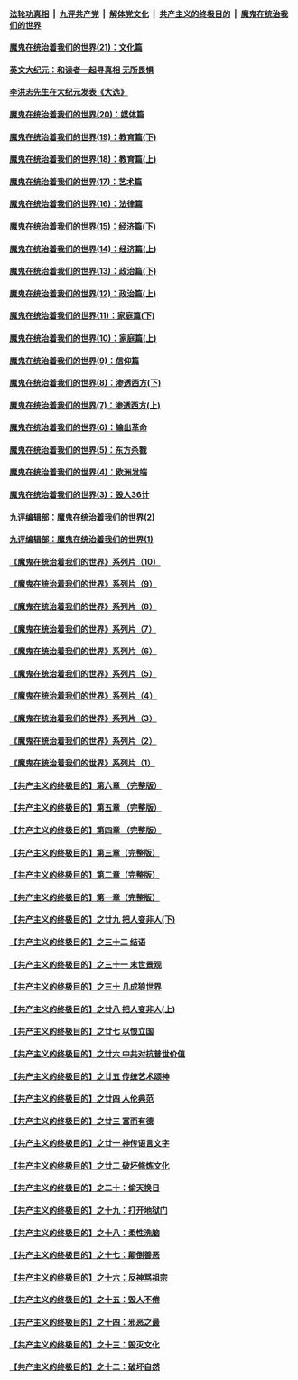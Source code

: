 ####  [法轮功真相](../../../../basic/blob/master/README.md?t=01242231) &nbsp;|&nbsp; [九评共产党](../../../../9ping.md/blob/master/README.md?t=01242231) &nbsp;|&nbsp; [解体党文化](../../../../jtdwh.md/blob/master/README.md?t=01242231)  &nbsp;|&nbsp; [共产主义的终极目的](../../../../gczydzjmd.md/blob/master/README.md?t=01242231) &nbsp;|&nbsp; [魔鬼在统治我们的世界](../../../../mgztzwmdsj.md/blob/master/README.md?t=01242231) 

#### [魔鬼在统治着我们的世界(21)：文化篇](../pages/nsc422/n10597706.md?t=01242231) 

#### [英文大纪元：和读者一起寻真相 无所畏惧](../pages/nsc422/n12542027.md?t=01242231) 

#### [李洪志先生在大纪元发表《大选》](../pages/nsc422/n12534746.md?t=01242231) 

#### [魔鬼在统治着我们的世界(20)：媒体篇](../pages/nsc422/n10586579.md?t=01242231) 

#### [魔鬼在统治着我们的世界(19)：教育篇(下)](../pages/nsc422/n10564808.md?t=01242231) 

#### [魔鬼在统治着我们的世界(18)：教育篇(上)](../pages/nsc422/n10526970.md?t=01242231) 

#### [魔鬼在统治着我们的世界(17)：艺术篇](../pages/nsc422/n10499093.md?t=01242231) 

#### [魔鬼在统治着我们的世界(16)：法律篇](../pages/nsc422/n10485969.md?t=01242231) 

#### [魔鬼在统治着我们的世界(15)：经济篇(下)](../pages/nsc422/n10469975.md?t=01242231) 

#### [魔鬼在统治着我们的世界(14)：经济篇(上)](../pages/nsc422/n10457370.md?t=01242231) 

#### [魔鬼在统治着我们的世界(13)：政治篇(下)](../pages/nsc422/n10448270.md?t=01242231) 

#### [魔鬼在统治着我们的世界(12)：政治篇(上)](../pages/nsc422/n10444576.md?t=01242231) 

#### [魔鬼在统治着我们的世界(11)：家庭篇(下)](../pages/nsc422/n10440961.md?t=01242231) 

#### [魔鬼在统治着我们的世界(10)：家庭篇(上)](../pages/nsc422/n10435448.md?t=01242231) 

#### [魔鬼在统治着我们的世界(9)：信仰篇](../pages/nsc422/n10432159.md?t=01242231) 

#### [魔鬼在统治着我们的世界(8)：渗透西方(下)](../pages/nsc422/n10429603.md?t=01242231) 

#### [魔鬼在统治着我们的世界(7)：渗透西方(上)](../pages/nsc422/n10426013.md?t=01242231) 

#### [魔鬼在统治着我们的世界(6)：输出革命](../pages/nsc422/n10421536.md?t=01242231) 

#### [魔鬼在统治着我们的世界(5)：东方杀戮](../pages/nsc422/n10417707.md?t=01242231) 

#### [魔鬼在统治着我们的世界(4)：欧洲发端](../pages/nsc422/n10414890.md?t=01242231) 

#### [魔鬼在统治着我们的世界(3)：毁人36计](../pages/nsc422/n10411583.md?t=01242231) 

#### [九评编辑部：魔鬼在统治着我们的世界(2)](../pages/nsc422/n10410036.md?t=01242231) 

#### [九评编辑部：魔鬼在统治着我们的世界(1)](../pages/nsc422/n10406825.md?t=01242231) 

#### [《魔鬼在统治着我们的世界》系列片（10）](../pages/nsc422/n12292670.md?t=01242231) 

#### [《魔鬼在统治着我们的世界》系列片（9）](../pages/nsc422/n12290859.md?t=01242231) 

#### [《魔鬼在统治着我们的世界》系列片（8）](../pages/nsc422/n12287445.md?t=01242231) 

#### [《魔鬼在统治着我们的世界》系列片（7）](../pages/nsc422/n12283425.md?t=01242231) 

#### [《魔鬼在统治着我们的世界》系列片（6）](../pages/nsc422/n12282314.md?t=01242231) 

#### [《魔鬼在统治着我们的世界》系列片（5）](../pages/nsc422/n12281419.md?t=01242231) 

#### [《魔鬼在统治着我们的世界》系列片（4）](../pages/nsc422/n12274024.md?t=01242231) 

#### [《魔鬼在统治着我们的世界》系列片（3）](../pages/nsc422/n12271322.md?t=01242231) 

#### [《魔鬼在统治着我们的世界》系列片（2）](../pages/nsc422/n12269049.md?t=01242231) 

#### [《魔鬼在统治着我们的世界》系列片（1）](../pages/nsc422/n12267575.md?t=01242231) 

#### [【共产主义的终极目的】第六章 （完整版）](../pages/nsc422/n11428913.md?t=01242231) 

#### [【共产主义的终极目的】第五章 （完整版）](../pages/nsc422/n11428912.md?t=01242231) 

#### [【共产主义的终极目的】第四章 （完整版）](../pages/nsc422/n11428907.md?t=01242231) 

#### [【共产主义的终极目的】第三章（完整版）](../pages/nsc422/n11428848.md?t=01242231) 

#### [【共产主义的终极目的】第二章（完整版）](../pages/nsc422/n11428831.md?t=01242231) 

#### [【共产主义的终极目的】第一章（完整版）](../pages/nsc422/n11417651.md?t=01242231) 

#### [【共产主义的终极目的】之廿九 把人变非人(下)](../pages/nsc422/n11344140.md?t=01242231) 

#### [【共产主义的终极目的】之三十二 结语](../pages/nsc422/n11360535.md?t=01242231) 

#### [【共产主义的终极目的】之三十一 末世景观](../pages/nsc422/n11351129.md?t=01242231) 

#### [【共产主义的终极目的】之三十 几成狼世界](../pages/nsc422/n11348280.md?t=01242231) 

#### [【共产主义的终极目的】之廿八 把人变非人(上)](../pages/nsc422/n11340492.md?t=01242231) 

#### [【共产主义的终极目的】之廿七 以恨立国](../pages/nsc422/n11336944.md?t=01242231) 

#### [【共产主义的终极目的】之廿六 中共对抗普世价值](../pages/nsc422/n11324785.md?t=01242231) 

#### [【共产主义的终极目的】之廿五 传统艺术颂神](../pages/nsc422/n11296396.md?t=01242231) 

#### [【共产主义的终极目的】之廿四 人伦典范](../pages/nsc422/n11296397.md?t=01242231) 

#### [【共产主义的终极目的】之廿三 富而有德](../pages/nsc422/n11283598.md?t=01242231) 

#### [【共产主义的终极目的】之廿一 神传语言文字](../pages/nsc422/n11263265.md?t=01242231) 

#### [【共产主义的终极目的】之廿二 破坏修炼文化](../pages/nsc422/n11245728.md?t=01242231) 

#### [【共产主义的终极目的】之二十：偷天换日](../pages/nsc422/n11238846.md?t=01242231) 

#### [【共产主义的终极目的】之十九：打开地狱门](../pages/nsc422/n11206376.md?t=01242231) 

#### [【共产主义的终极目的】之十八：柔性洗脑](../pages/nsc422/n11199994.md?t=01242231) 

#### [【共产主义的终极目的】之十七：颠倒善恶](../pages/nsc422/n11179782.md?t=01242231) 

#### [【共产主义的终极目的】之十六：反神骂祖宗](../pages/nsc422/n11166798.md?t=01242231) 

#### [【共产主义的终极目的】之十五：毁人不倦](../pages/nsc422/n11166792.md?t=01242231) 

#### [【共产主义的终极目的】之十四：邪恶之最](../pages/nsc422/n11150249.md?t=01242231) 

#### [【共产主义的终极目的】之十三：毁灭文化](../pages/nsc422/n11135227.md?t=01242231) 

#### [【共产主义的终极目的】之十二：破坏自然](../pages/nsc422/n11135214.md?t=01242231) 

